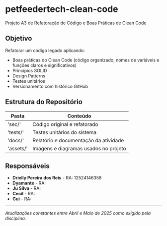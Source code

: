 # petfeedertech-clean-code
Projeto A3 de Refatoração de Código e Boas Práticas de Clean Code

## Objetivo
Refatorar um código legado aplicando:
- Boas práticas do Clean Code (código organizado, nomes de variáveis e funções claros e significativos)
- Princípios SOLID
- Design Patterns
- Testes unitários
- Versionamento com histórico GitHub

## Estrutura do Repositório
|Pasta | Conteúdo |
|------|----------|
| 'sec/' | Código original e refatorado |
| 'tests/' | Testes unitários do sistema |
| 'docs/' | Relatório e documentação da atividade |
| 'assets/' | Imagens e diagramas usados no projeto |

## Responsáveis
- **Drielly Pereira dos Reis** - RA: 12524146358
- **Dyamante** - RA: 
- **Ju Silva** - RA:
- **Cecil** - RA: 
- **Gui** - RA: 

---

*Atualizações constantes entre Abril e Maio de 2025 como exigido pela disciplina.*
